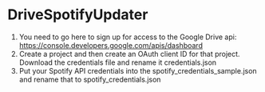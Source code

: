 # DriveSpotifyUpdater

1. You need to go here to sign up for access to the Google Drive api: https://console.developers.google.com/apis/dashboard
2. Create a project and then create an OAuth client ID for that project. Download the credentials file and rename it credentials.json
3. Put your Spotify API credentials into the spotify_credentials_sample.json and rename that to spotify_credentials.json
